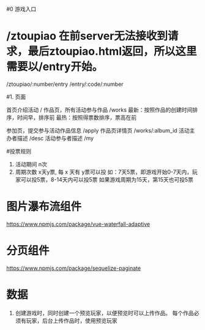 #0 游戏入口
# /ztoupiao 在前server无法接收到请求，最后ztoupiao.html返回，所以这里需要以/entry开始。
/ztoupiao/:number/entry
/entry/:code/:number

#1. 页面

首页介绍活动  /
作品页，所有活动参与作品 /works
  最新：按照作品的创建时间排序，时间早，排序前
  最热：按照得票数排序，票高在前

参加页，提交参与活动作品信息 /apply
作品页详情页  /works/:album_id
活动主办者描述 /desc
活动参与者描述 /my

#投票规则
1. 活动期间 n次
2. 周期次数 x天y票,  每 x 天有 y票可以投
   如：7天5票，即游戏开始0-7天内，玩家可以投5票，8-14天内可以投5票
      如果游戏周期为15天，第15天也可投5票

# 图片瀑布流组件
https://www.npmjs.com/package/vue-waterfall-adaptive

# 分页组件
https://www.npmjs.com/package/sequelize-paginate

# 数据
1. 创建游戏时，同时创建一个预览玩家，以便预览时可以上传作品。
每个作品必须有玩家，后台上传作品时，使用预览玩家
